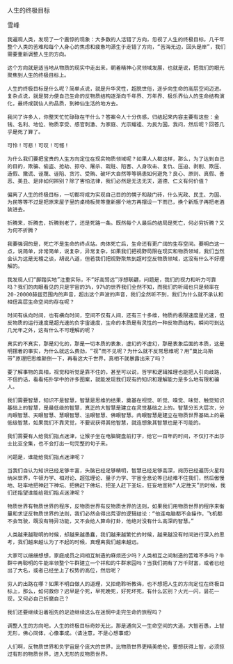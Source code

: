 人生的终极目标

雪峰


    我遍观人类，发现了一个震惊的现象：大多数的人活错了方向，忽视了人生的终极目标。几千年整个人类的苦难和每个人身心的焦虑和疲惫均源生于走错了方向，“苦海无边，回头是岸”，我们需要重新调整人生的方向。

    这个方向就是适当地从物质的现实中走出来，朝着精神心灵领域发展，也就是说，把我们的眼光聚焦到人生的终极目标上。

    人生的终极目标是什么呢？简单点说，就是升华灵性，超脱世俗，逐步向生命的高层空间迈进。复杂点说，就是努力使自己生命的反物质结构逐渐向千年界、万年界、极乐界仙人的生命结构演化，最终成就仙人的品质，到神仙生活的地方去。

    我问了许多人，你整天忙忙碌碌在干什么？答案令人十分伤感，归结起来内容主要有这些：金钱、名利、地位、物质享受、感官刺激、为家庭、光宗耀祖、为民为国。我问，然后呢？回答几乎是死了算了。

    可怜！可悲！可叹！可憾！

    为什么我们要把宝贵的人生方向定位在现实物质领域呢？如果人人都这样，那么，为了达到自己的目的，欺骗、偷盗、抢劫、掠夺、屠杀、栽赃、陷害、人身攻击、复仇、压迫、剥削、欺压、造假、撒谎、诬蔑、诬陷、贪污、受贿、破坏大自然等等祸患如何避免？良心、原则、真假、善恶、美丑、是非如何辨别？除了害怕法律，我们必然是无法无天，道德、仁义有何价值？

    偏离了人生的终极目标，一切都将成为实现自己目的的幌子和敲门砖，什么宪政、民主、为国、为民等等不过是把原来屋子里的桌椅板凳等重新挪个地方再摆设一下而已，换个新瓶子再把老酒装进去。

    折腾来，折腾去，折腾到老了，还是死路一条。既然每个人最后的结局是死亡，何必穷折腾？又为何不折腾？

    我要强调的是，死亡不是生命的终点站。肉体死亡后，生命还有更广阔的生存空间。要明白这一点，说简单，非常简单，说复杂，异常复杂。如果我们把视野局限在现实和物质领域，我们当然会认为这是无稽之谈，胡说八道，但若我们把视野聚焦到超时空反物质领域，这没有什么不好理解的。

    我发现人们“脚踏实地”注重实际，不“好高骛远”浮想联翩，问题是，我们的视力和听力可靠吗？我们的肉眼看见的只是宇宙的3%，97%的世界我们全然不知，而我们的听阈也只是频率在20-20000赫兹范围内的声音，超出这个声波的声音，我们全然听不到，我们为什么就不承认和相信高层生命空间的存在呢？

    时间有纵向时间，也有横向时间，空间不仅有人间，还有三十多维，物质的极限速度是光速，但反物质的运行速度是超光速的负宇宙速度，生命的本质是有灵性的一种反物质结构，瞬间可到达几光年之外，这有什么不可理解的呢？

    真实的不真实，那是幻化的，那是一切本质的表象，虚幻的不虚幻，那是表象后面的本质，这是明摆着的事实，为什么就这么费劲，“视”而不见呢？为什么就不反常思维呢？用“莫比乌斯带”原理把思维颠倒一下，再看这大千世界，真相不就暴露出来了吗？

    要了解事物的真相，视觉和听觉是靠不住的，甚至可以说，哲学和逻辑推理也能把人引向歧路，不信的话，看看拓扑学中的许多图案，就能发现我们现有的知识和理解能力是多么地有限和骗人。

    我们需要智慧，知识不是智慧，智慧是思维的结果，奠基在视觉、听觉、嗅觉、味觉、触觉知识基础上的智慧，是最低级的智慧，真正的大智慧是建立在灵觉基础之上的。智慧分五大层次，分肉眼智慧、天眼智慧、慧眼智慧、法眼智慧、佛眼智慧。肉眼智慧是建立在物质世界基础上的最低级智慧，如果我们不靠灵觉，不要说获得其他智慧，就连想象其智慧也是不可能的。

    我们需要有人给我们指点迷津，让猴子坐在电脑键盘前打字，给它一百年的时间，不仅打不出莎士比亚全集，也不会打出一句完整的句子来。

    问题是，谁能给我们指点迷津呢？

    当我们自认为知识已经足够丰富，头脑已经足够精明，智慧已经足够高深，阅历已经遍历火星和纳米世界，牛顿力学、相对论、超弦理论、量子力学、宇宙全息论等已经难不住我们，然后傲慢地、轻率地把神赶下神坛、把佛赶下佛坛、把圣人赶下圣坛，狂妄地宣称“人定胜天”的时候，我们还指望谁能给我们指点迷津呢？

    物质世界有物质世界的程序，反物质世界有反物质世界的法则，如果我们用物质世界的程序来衡量和求证反物质世界的法则，我们必然会得出荒谬的逻辑结论：“他连电脑都不会操作，飞机都不会驾驶，既没有特异功能，又不会给人算命打卦，他绝对没有什么高深的智慧。”

    人类越来越聪明的时候，却越来越愚蠢，我们越来越繁忙的时候，越来越没有时间进行深入的思考，我们越来越认为了不起的时候，真理离我们越来越远。

    大家可以细细想想，家庭成员之间相互制造的麻烦还少吗？人类相互之间制造的苦难不多吗？牛群中再聪明的牛能率领整个牛群建立一个祥和的牛群家园吗？当我们拥有了万千财富，或者已经出了大名，或者已经坐上了权势的高位，然后呢？

    穷人的出路在哪？如果不明白做人的道理，又拒绝聆听教诲，也不想把人生的方向定位在终极目标上，那么，如何救你？迟早是个死，早死晚死，好死坏死，有什么区别？火光一闪，昙花一现，又何必自己折磨自己？

    我们还要继续沿着祖先的足迹继续这么在迷惘中走完生命的旅程吗？

    调整人生的方向吧，人生的终极目标奇妙无比，那是通向又一生命空间的大道。大智若愚，上智无形，佛心同体，心像事成。（请注意，不是心想事成）

    人们啊，反物质世界和负宇宙是个庞大的世界，比物质世界更精美绝伦，要想获得上智，必须掠过有形的物质世界，进入无形的反物质世界。



